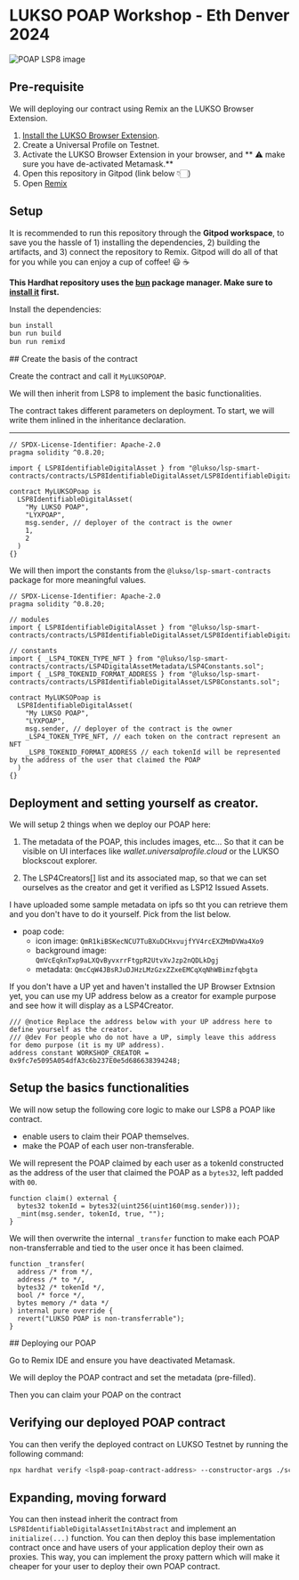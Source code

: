 # LUKSO POAP Workshop - Eth Denver 2024

![POAP LSP8 image](https://api.universalprofile.cloud/ipfs/QmR1kiBSKecNCU7TuBXuDCHxvujfYV4rcEXZMmDVWa4Xo9)

## Pre-requisite

We will deploying our contract using Remix an the LUKSO Browser Extension.

1. [Install the LUKSO Browser Extension](https://docs.lukso.tech/install-up-browser-extension/).
2. Create a Universal Profile on Testnet.
3. Activate the LUKSO Browser Extension in your browser, and ** :warning: make sure you have de-activated Metamask.**
4. Open this repository in Gitpod (link below 👇🏻)
5. Open [Remix](https://remix.ethereum.org/#lang=en&optimize=true&runs=200&evmVersion=shanghai&version=soljson-v0.8.24+commit.e11b9ed9.js)

## Setup

It is recommended to run this repository through the **Gitpod workspace**, to save you the hassle of 1) installing the dependencies, 2) building the artifacts, and 3) connect the repository to Remix. Gitpod will do all of that for you while you can enjoy a cup of coffee! 😃 ☕️

**This Hardhat repository uses the [bun](https://bun.sh) package manager. Make sure to [install it](https://bun.sh/docs/installation) first.**

Install the dependencies:

```bash
bun install
bun run build
bun run remixd
```

## Create the basis of the contract

Create the contract and call it `MyLUKSOPOAP`.

We will then inherit from LSP8 to implement the basic functionalities.

The contract takes different parameters on deployment. To start, we will write them inlined in the inheritance declaration.

---

```solidity
// SPDX-License-Identifier: Apache-2.0
pragma solidity ^0.8.20;

import { LSP8IdentifiableDigitalAsset } from "@lukso/lsp-smart-contracts/contracts/LSP8IdentifiableDigitalAsset/LSP8IdentifiableDigitalAsset.sol";

contract MyLUKSOPoap is
  LSP8IdentifiableDigitalAsset(
    "My LUKSO POAP",
    "LYXPOAP",
    msg.sender, // deployer of the contract is the owner
    1,
    2
  )
{}
```

We will then import the constants from the `@lukso/lsp-smart-contracts` package for more meaningful values.

```solidity
// SPDX-License-Identifier: Apache-2.0
pragma solidity ^0.8.20;

// modules
import { LSP8IdentifiableDigitalAsset } from "@lukso/lsp-smart-contracts/contracts/LSP8IdentifiableDigitalAsset/LSP8IdentifiableDigitalAsset.sol";

// constants
import { _LSP4_TOKEN_TYPE_NFT } from "@lukso/lsp-smart-contracts/contracts/LSP4DigitalAssetMetadata/LSP4Constants.sol";
import { _LSP8_TOKENID_FORMAT_ADDRESS } from "@lukso/lsp-smart-contracts/contracts/LSP8IdentifiableDigitalAsset/LSP8Constants.sol";

contract MyLUKSOPoap is
  LSP8IdentifiableDigitalAsset(
    "My LUKSO POAP",
    "LYXPOAP",
    msg.sender, // deployer of the contract is the owner
    _LSP4_TOKEN_TYPE_NFT, // each token on the contract represent an NFT
    _LSP8_TOKENID_FORMAT_ADDRESS // each tokenId will be represented by the address of the user that claimed the POAP
  )
{}
```

## Deployment and setting yourself as creator.

We will setup 2 things when we deploy our POAP here:

1. The metadata of the POAP, this includes images, etc... So that it can be visible on UI interfaces like _wallet.universalprofile.cloud_ or the LUKSO blockscout explorer.

2. The LSP4Creators[] list and its associated map, so that we can set ourselves as the creator and get it verified as LSP12 Issued Assets.

I have uploaded some sample metadata on ipfs so tht you can retrieve them and you don't have to do it yourself. Pick from the list below.

- poap code:
  - icon image: `QmR1kiBSKecNCU7TuBXuDCHxvujfYV4rcEXZMmDVWa4Xo9`
  - background image: `QmVcEqknTxp9aLXQvByvxrrFtgpR2UtvXvJzp2nQDLkDgj`
  - metadata: `QmcCqW4JBsRJuDJHzLMzGzxZZxeEMCqXqNhWBimzfqbgta`

If you don't have a UP yet and haven't installed the UP Browser Extnsion yet, you can use my UP address below as a creator for example purpose and see how it will display as a LSP4Creator.

```solidity
/// @notice Replace the address below with your UP address here to define yourself as the creator.
/// @dev For people who do not have a UP, simply leave this address for demo purpose (it is my UP address).
address constant WORKSHOP_CREATOR = 0x9fc7e5095A054dfA3c6b237E0e5d686638394248;
```

## Setup the basics functionalities

We will now setup the following core logic to make our LSP8 a POAP like contract.

- enable users to claim their POAP themselves.
- make the POAP of each user non-transferable.

We will represent the POAP claimed by each user as a tokenId constructed as the address of the user that claimed the POAP as a `bytes32`, left padded with `00`.

```solidity
function claim() external {
  bytes32 tokenId = bytes32(uint256(uint160(msg.sender)));
  _mint(msg.sender, tokenId, true, "");
}
```

We will then overwrite the internal `_transfer` function to make each POAP non-transferrable and tied to the user once it has been claimed.

```solidity
function _transfer(
  address /* from */,
  address /* to */,
  bytes32 /* tokenId */,
  bool /* force */,
  bytes memory /* data */
) internal pure override {
  revert("LUKSO POAP is non-transferrable");
}
```

## Deploying our POAP

Go to Remix IDE and ensure you have deactivated Metamask.

We will deploy the POAP contract and set the metadata (pre-filled).

Then you can claim your POAP on the contract

## Verifying our deployed POAP contract

You can then verify the deployed contract on LUKSO Testnet by running the following command:

```bash
npx hardhat verify <lsp8-poap-contract-address> --constructor-args ./scripts/constructor-args.js --network luksoTestnet
```

## Expanding, moving forward

You can then instead inherit the contract from `LSP8IdentifiableDigitalAssetInitAbstract` and implement an `initialize(...)` function. You can then deploy this base implementation contract once and have users of your application deploy their own as proxies. This way, you can implement the proxy pattern which will make it cheaper for your user to deploy their own POAP contract.
